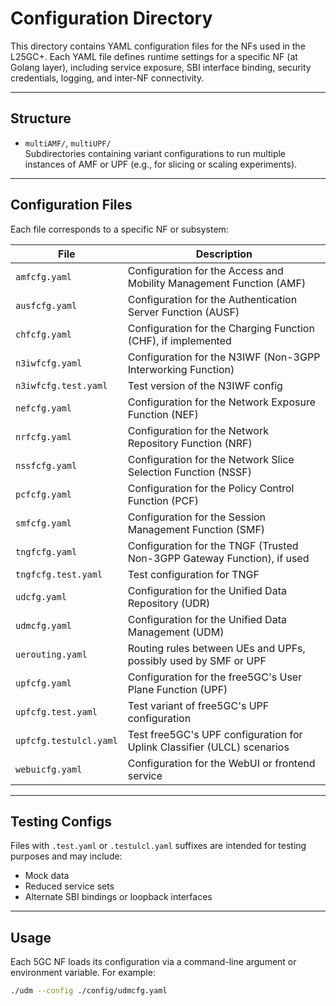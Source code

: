 # Configuration Directory

This directory contains YAML configuration files for the NFs used in the L25GC+. Each YAML file defines runtime settings for a specific NF (at Golang layer), including service exposure, SBI interface binding, security credentials, logging, and inter-NF connectivity.

---

## Structure

- `multiAMF/`, `multiUPF/`  
  Subdirectories containing variant configurations to run multiple instances of AMF or UPF (e.g., for slicing or scaling experiments).

---

## Configuration Files

Each file corresponds to a specific NF or subsystem:

| File | Description |
|------|-------------|
| `amfcfg.yaml` | Configuration for the Access and Mobility Management Function (AMF) |
| `ausfcfg.yaml` | Configuration for the Authentication Server Function (AUSF) |
| `chfcfg.yaml` | Configuration for the Charging Function (CHF), if implemented |
| `n3iwfcfg.yaml` | Configuration for the N3IWF (Non-3GPP Interworking Function) |
| `n3iwfcfg.test.yaml` | Test version of the N3IWF config |
| `nefcfg.yaml` | Configuration for the Network Exposure Function (NEF) |
| `nrfcfg.yaml` | Configuration for the Network Repository Function (NRF) |
| `nssfcfg.yaml` | Configuration for the Network Slice Selection Function (NSSF) |
| `pcfcfg.yaml` | Configuration for the Policy Control Function (PCF) |
| `smfcfg.yaml` | Configuration for the Session Management Function (SMF) |
| `tngfcfg.yaml` | Configuration for the TNGF (Trusted Non-3GPP Gateway Function), if used |
| `tngfcfg.test.yaml` | Test configuration for TNGF |
| `udcfg.yaml` | Configuration for the Unified Data Repository (UDR) |
| `udmcfg.yaml` | Configuration for the Unified Data Management (UDM) |
| `uerouting.yaml` | Routing rules between UEs and UPFs, possibly used by SMF or UPF |
| `upfcfg.yaml` | Configuration for the free5GC's User Plane Function (UPF) |
| `upfcfg.test.yaml` | Test variant of free5GC's UPF configuration |
| `upfcfg.testulcl.yaml` | Test free5GC's UPF configuration for Uplink Classifier (ULCL) scenarios |
| `webuicfg.yaml` | Configuration for the WebUI or frontend service |

---

## Testing Configs

Files with `.test.yaml` or `.testulcl.yaml` suffixes are intended for testing purposes and may include:
- Mock data
- Reduced service sets
- Alternate SBI bindings or loopback interfaces

---

## Usage

Each 5GC NF loads its configuration via a command-line argument or environment variable. For example:

```bash
./udm --config ./config/udmcfg.yaml
